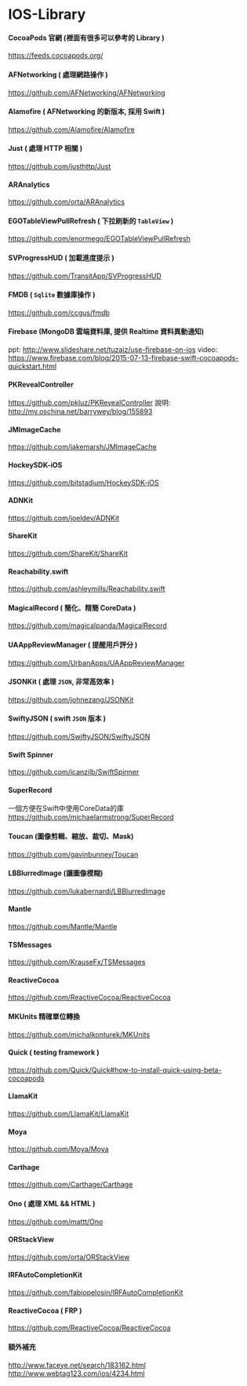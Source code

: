 # IOS-Library

#### CocoaPods 官網 (裡面有很多可以參考的 Library )
https://feeds.cocoapods.org/

#### AFNetworking ( 處理網路操作 )
https://github.com/AFNetworking/AFNetworking

#### Alamofire ( AFNetworking 的新版本, 採用 Swift )
https://github.com/Alamofire/Alamofire

#### Just ( 處理 HTTP 相關 )
https://github.com/justhttp/Just

#### ARAnalytics
https://github.com/orta/ARAnalytics

#### EGOTableViewPullRefresh ( 下拉刷新的 `TableView` )
https://github.com/enormego/EGOTableViewPullRefresh

#### SVProgressHUD ( 加載進度提示 )
https://github.com/TransitApp/SVProgressHUD

#### FMDB ( `Sqlite` 數據庫操作 )
https://github.com/ccgus/fmdb

#### Firebase (MongoDB 雲端資料庫, 提供 Realtime 資料異動通知)
ppt: http://www.slideshare.net/tuzaiz/use-firebase-on-ios
video: https://www.firebase.com/blog/2015-07-13-firebase-swift-cocoapods-quickstart.html

#### PKRevealController
https://github.com/pkluz/PKRevealController
說明: http://my.oschina.net/barrywey/blog/155893

#### JMImageCache
https://github.com/jakemarsh/JMImageCache

#### HockeySDK-iOS
https://github.com/bitstadium/HockeySDK-iOS

#### ADNKit
https://github.com/joeldev/ADNKit

#### ShareKit
https://github.com/ShareKit/ShareKit

#### Reachability.swift
https://github.com/ashleymills/Reachability.swift

#### MagicalRecord ( 簡化、精簡 CoreData )
https://github.com/magicalpanda/MagicalRecord

#### UAAppReviewManager ( 提醒用戶評分 )
https://github.com/UrbanApps/UAAppReviewManager

#### JSONKit ( 處理 `JSON`, 非常高效率 )
https://github.com/johnezang/JSONKit

#### SwiftyJSON ( swift `JSON` 版本 )
https://github.com/SwiftyJSON/SwiftyJSON

#### Swift Spinner
https://github.com/icanzilb/SwiftSpinner

#### SuperRecord 
一個方便在Swift中使用CoreData的庫  
https://github.com/michaelarmstrong/SuperRecord

#### Toucan (圖像剪輯、縮放、裁切、Mask)
https://github.com/gavinbunney/Toucan

#### LBBlurredImage (讓圖像模糊)
https://github.com/lukabernardi/LBBlurredImage

#### Mantle
https://github.com/Mantle/Mantle

#### TSMessages
https://github.com/KrauseFx/TSMessages

#### ReactiveCocoa
https://github.com/ReactiveCocoa/ReactiveCocoa

#### MKUnits 精確單位轉換
https://github.com/michalkonturek/MKUnits

#### Quick ( testing framework )
https://github.com/Quick/Quick#how-to-install-quick-using-beta-cocoapods

#### LlamaKit
https://github.com/LlamaKit/LlamaKit

#### Moya
https://github.com/Moya/Moya

#### Carthage
https://github.com/Carthage/Carthage

####  Ono ( 處理 XML && HTML )
https://github.com/mattt/Ono

#### ORStackView
https://github.com/orta/ORStackView

#### IRFAutoCompletionKit
https://github.com/fabiopelosin/IRFAutoCompletionKit

#### ReactiveCocoa ( FRP )
https://github.com/ReactiveCocoa/ReactiveCocoa

#### 額外補充
http://www.faceye.net/search/183162.html  
http://www.webtag123.com/ios/4234.html







